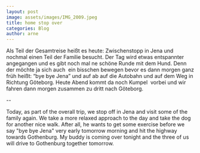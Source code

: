 ```yaml
---
layout: post
image: assets/images/IMG_2009.jpeg
title: home stop over
categories: Blog
author: arne
---
```

Als Teil der Gesamtreise heißt es heute: Zwischenstopp in Jena und nochmal einen Teil der Familie besucht. Der Tag wird etwas entspannter angegangen und es gibt noch mal ne schöne Runde mit dem Hund. Denn der möchte ja sich auch  ein bisschen bewegen bevor es dann morgen ganz früh heißt: “bye bye Jena” und auf ab auf die Autobahn und auf dem Weg in Richtung Göteborg. Heute Abend kommt da noch Kumpel  vorbei und wir fahren dann morgen zusammen zu dritt nach Göteborg.

\--

Today, as part of the overall trip, we stop off in Jena and visit some of the family again. We take a more relaxed approach to the day and take the dog for another nice walk. After all, he wants to get some exercise before we say "bye bye Jena" very early tomorrow morning and hit the highway towards Gothenburg. My buddy is coming over tonight and the three of us will drive to Gothenburg together tomorrow.
